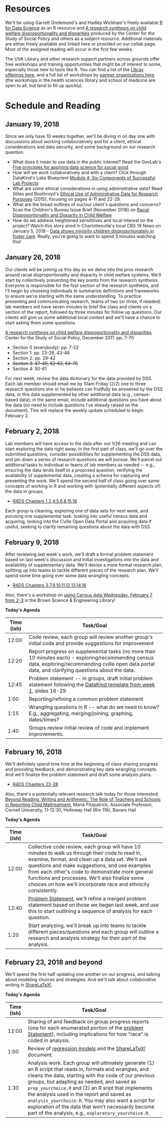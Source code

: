 # Resources

We'll be using Garrett Grolemund's and Hadley Wickham's freely available [R for Data Science](http://r4ds.had.co.nz/) as an R resource and [A research synthesis on child welfare disproportionality and disparities](https://www.cssp.org/publications/child-welfare/alliance/Disparities-and-Disproportionality-in-Child-Welfare_An-Analysis-of-the-Research-December-2011.pdf) produced by the Center for the Study of Social Policy and others as a subject resource. Additional materials are either freely available and linked here or provided on our collab page. Most of the assigned reading will occur in the first few weeks.

The UVA Library and other research support partners across grounds offer free workshops and training opportunities that might be of interest to some, especially those new to tools like R. You can find a list of the [Libray offerings here](http://data.library.virginia.edu/training/), and a full list of workshops by [partner organizations here](http://cadre.virginia.edu/service-detail/education) (the workshops in the health sciences library and school of medicine are open to all, but tend to fill up quickly).

# Schedule and Reading

## January 19, 2018
Since we only have 10 weeks together, we'll be diving in on day one with discussions about working collaboriatively and for a client, ethical considerations and data security, and some background on our research question. 

* What does it mean to use data in the public interest? Read the GovLab's [Five principles for applying data science for social good](http://thegovlab.org/five-principles-for-applying-data-science-for-social-good/)
* How will we work collaboratively and with a client? Click through DataKind's Labs Blueprient [Module 4: Six Components of Successful Lab Projects](http://www.datakind.org/blog/introducing-our-new-labs-blueprint)
* What are some ethical considerations in using adminsitrative data? Read Stiles and Boothroyd's [Ethical Use of Administrative Data for Research Purposes](https://www.aisp.upenn.edu/wp-content/uploads/2015/09/0033_12_SP2_Ethical_Admin_Data_001.pdf) (2015), focusing on pages 4-11 and 22-29.
* What are the broad outlines of our/our client's questions and concerns? Scan the Children's Bureau Issue Brief (November 2016) on [Racial Disproportionality and Disparity in Child Welfare](https://www.childwelfare.gov/pubPDFs/racial_disproportionality.pdf)
* How do we address heightened sensititives and local interest on the project? Watch this story aired in Charlottesville's local CBS 19 News on January 5, 2018 - [Data shows minority children disproportionately in foster care](http://www.newsplex.com/content/news/Data-shows-minority-children-disproportionately-in-foster-care-468157653.html). Really, you're going to want to spend 3 minutes watching this!

## January 26, 2018
Our clients will be joining us this day as we delve into the prior research around racial disproportionality and disparity in child welfare systems. We'll start by collectively presenting the key points from the research synthesis. Everyone is responsible for the first section of the research synthesis, and I'll begin by choosing individuals to summarize definitions and frameworks to ensure we're starting with the same understanding. To practice presenting and communicating research, teams of two (or three, if needed) lab members will have seven minutes to brief the class and clients on a section of the report, followed by three minutes for follow up questions. Our clients will give us some additional local context and we'll have a chance to start asking them some questions.

[A research synthesis on child welfare disproportionality and disparities](https://www.cssp.org/publications/child-welfare/alliance/Disparities-and-Disproportionality-in-Child-Welfare_An-Analysis-of-the-Research-December-2011.pdf). Center for the Study of Social Policy, December 2011. pp. 7-70
* Section 0 (everybody): pp. 7-22
* Section 1: pp. 23-28, 43-46
* Section 2: pp. 29-42 
* ~~Section 3: 47-49, 62-63, 64-70~~
* Section 4: 50-61 

For next week, review the data dictionary for the data provided by DSS. Each lab member should email me by 10am Friday (2/2) one to three research questions she or he believes can fruitfully be answered by the DSS data, or this data supplemented by other additional data (e.g., census-based data); in the same email, include additional questions you have about the data (no need to include questions I've already raised on the document). This will replace the weekly update scheduled to begin February 2.

## February 2, 2018
Lab members will have access to the data after our 1/26 meeting and can start exploring the data right away. In the first part of class, we'll go over the submitted questions, consider possibilities for supplementing the DSS data, and pin down a series of research questions we will pursue. We'll parcel out additional tasks to individual or teams of lab members as needed -- e.g., ensuring the data lends itself to a proposed question, verifying the availability of supplemental data, creating a schema for capturing and presenting the work. We'll spend the second half of class going over some concepts of working in R and working with (potentially different aspects of) the data in groups.
* [R4DS Chapters 1,2,4,5,6,8,15,18](http://r4ds.had.co.nz/introduction.html)

Each group is cleaning, exploring one of data sets for next week, and purusing one supplemental task: looking into useful census data and acquiring, looking into the Cville Open Data Portal and acquiring data if useful, seeking to clarify remaining questions about the data with DSS.

## February 9, 2018
After reviewing last week's work, we'll draft a formal problem statement based on last week's discussion and initial investigations into the data and availability of supplementary data. We'll devise a more formal research plan, splitting up into teams to tackle different pieces of the research plan. We'll spend some time going over some data wrangling concepts.
* [R4DS Chapters 3,7,9,10,11,12,13,14,16](http://r4ds.had.co.nz/wrangle-intro.html)

Also, there's a workshop on [using Census data Wednesday, February 7 from 2-3](http://cal.lib.virginia.edu/event/3793601) in the Brown Science & Engineering Library!

**Today's Agenda**

Time (ish) | Task/Goal
--- | ---
12:00 | Code review, each group will review another group's initial code and provide suggestions for improvement
12:20 | Report progress on supplemental tasks (no more than 10 minutes each) - exploring/recommending census data, exploring/recommending cville open data portal data, and clarifying questions about the data.
12:45 | Problem statement -- in groups, draft initial problem statement following the [DataKind template from week 1](https://drive.google.com/file/d/0Bxn_Q60v2F7wM01GcU9rbXVXRjQ/view), slides 16-29
1:00 | Reporting/refining a common problem statement
1:15 | Wrangling questions in R -- what do we need to know? E.g., aggregating, merging/joining, graphing, dates/times? 
1:40 | Groups review initial review of code and implement improvements.

## February 16, 2018
We'll definitely spend time time at the beginning of class sharing progress and providing feedback, and demonstrating key data wrangling concepts. And we'll finalize the problem statement and draft some analysis plans.
  * [R4DS Chapters 22-28](http://r4ds.had.co.nz/model-intro.html)

Also, there's a potentially relevant research talk today for those interested: [Beyond Reading, Writing and Arithmetic: The Role of Teachers and Schools in Reporting Child Maltreatment](https://curry.virginia.edu/faculty-research/join-us/curry-education-research-lectureship-series), Maria Fitzpatrick, Associate Professor, Cornell University, 11-12:30, Holloway Hall (Rm 116), Bavaro Hall

**Today's Agenda**

Time (ish) | Task/Goal
--- | ---
12:00 | Collective code review, each group will have 10 minutes to walk us through their code to read in, examine, format, and clean up a data set. We'll ask questions and make suggestions, and use examples from each other's code to demonstrate more general functions and processes. We'll also finalize some choices on how we'll incorporate race and ethnicity consistently.
12:40 | [Problem Statement](/resources/problemstatement.md), we'll refine a merged problem statement based on those we began last week, and use this to start outlining a sequence of analysis for each question.
1:20 | Start analyzing, we'll break up into teams to tackle different pieces/questions and each group will outline a research and analysis strategy for their part of the analysis.

## February 23, 2018 and beyond
We'll spend the first half updating one another on our progress, and talking about modeling choices and strategies. And we'll talk about collaborative writing in [ShareLaTeX!](https://www.sharelatex.com/).

**Today's Agenda**

Time (ish) | Task/Goal
--- | ---
12:00 | Sharing of and feedback on group progress reports (one for each enumerated portion of the [problem Statement](/resources/problemstatement.md)), including implications for how "race" is coded in analysis.
1:00 | Review of [regression models](http://r4ds.had.co.nz/model-basics.html) and the [ShareLaTeX!](https://www.sharelatex.com/) document.
1:30 | Analysis work. Each group will ultimately generate (1) an R script that reads in, formats and wrangles, and cleans the data, starting with the code of our previous groups, but adapting as needed, and saved as `prep_yourchoice.R` and (2) an R sript that implements the analysis used in the report and saved as `analysis_yourchoice.R`. You may also want a script for exploration of the data that won't necessarily become part of the analysis, e.g., `exploratory_yourchoice.R`. 

